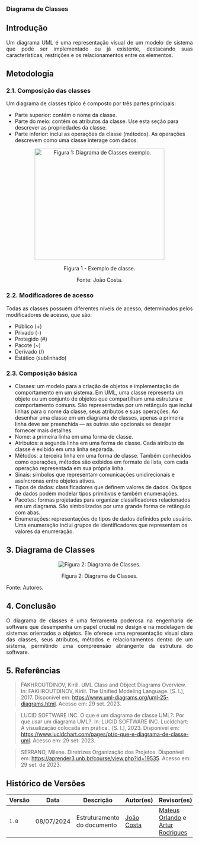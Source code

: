 ### Diagrama de Classes

## Introdução

<p align="justify">
Um diagrama UML é uma representação visual de um modelo de sistema que pode ser implementado ou já existente, destacando suas características, restrições e os relacionamentos entre os elementos.
</p>


## Metodologia

<h3> 2.1. Composição das classes</h3> 
<p align="justify">
Um diagrama de classes típico é composto por três partes principais:
<ul>
<li> Parte superior: contém o nome da classe.</li>
<li> Parte do meio: contém os atributos da classe. Use esta seção para descrever as propriedades da classe.</li>
<li> Parte inferior: inclui as operações da classe (métodos). As operações descrevem como uma classe interage com dados.</li>
</ul>
</p>

<div align = "center"><img src="" alt="Figura 1: Diagrama de Classes exemplo." height="300" width="350">
<p>Figura 1 - Exemplo de classe. </p>
<p>Fonte: João Costa. </p>
</div>

<h3> 2.2. Modificadores de acesso</h3> 
<p align="justify">
Todas as classes possuem diferentes níveis de acesso, determinados pelos modificadores de acesso, que são:
<ul>
<li>Público (+)</li>
<li>Privado (-)</li>
<li>Protegido (#)</li>
<li>Pacote (~)</li>
<li>Derivado (/)</li>
<li>Estático (sublinhado)</li>
</ul>
</p>

<h3> 2.3. Composição básica</h3> 
<p align="justify">
<ul>
<li>Classes: um modelo para a criação de objetos e implementação de comportamento em um sistema. Em UML, uma classe representa um objeto ou um conjunto de objetos que compartilham uma estrutura e comportamento comuns. São representadas por um retângulo que inclui linhas para o nome da classe, seus atributos e suas operações. Ao desenhar uma classe em um diagrama de classes, apenas a primeira linha deve ser preenchida — as outras são opcionais se desejar fornecer mais detalhes.</li>

<li>Nome: a primeira linha em uma forma de classe.</li>

<li>Atributos: a segunda linha em uma forma de classe. Cada atributo da classe é exibido em uma linha separada.</li>

<li>Métodos: a terceira linha em uma forma de classe. Também conhecidos como operações, métodos são exibidos em formato de lista, com cada operação representada em sua própria linha.</li>

<li>Sinais: símbolos que representam comunicações unidirecionais e assíncronas entre objetos ativos.</li>

<li>Tipos de dados: classificadores que definem valores de dados. Os tipos de dados podem modelar tipos primitivos e também enumerações.</li>

<li>Pacotes: formas projetadas para organizar classificadores relacionados em um diagrama. São simbolizados por uma grande forma de retângulo com abas.</li>

<li>Enumerações: representações de tipos de dados definidos pelo usuário. Uma enumeração inclui grupos de identificadores que representam os valores da enumeração.</li>
</ul>
</p>

## 3. Diagrama de Classes

<div align="center"><img src="https://raw.githubusercontent.com/UnBArqDsw2024-1/2024.1_G7_My_Market/DiagramaDePacotes/docs/Imagens/Diagramas/DiagramaClasse0.jpeg" alt="Figura 2: Diagrama de Classes.">
</div>
<p align='center'>Figura 2: Diagrama de Classes.</p>
<p>Fonte: Autores. </p>

## 4. Conclusão

<p align="justify">
O diagrama de classes é uma ferramenta poderosa na engenharia de software que desempenha um papel crucial no design e na modelagem de sistemas orientados a objetos. Ele oferece uma representação visual clara das classes, seus atributos, métodos e relacionamentos dentro de um sistema, permitindo uma compreensão abrangente da estrutura do software.
</p>

## 5. Referências

> FAKHROUTDINOV, Kirill. UML Class and Object Diagrams Overview. In: FAKHROUTDINOV, Kirill. The Unified Modeling Language. [S. l.], 2017. Disponível em: https://www.uml-diagrams.org/uml-25-diagrams.html. Acesso em: 29 set. 2023.

> LUCID SOFTWARE INC. O que é um diagrama de classe UML?: Por que usar um diagrama UML?. In: LUCID SOFTWARE INC. Lucidchart: A visualização colocada em prática.. [S. l.], 2023. Disponível em: https://www.lucidchart.com/pages/pt/o-que-e-diagrama-de-classe-uml. Acesso em: 29 set. 2023.

> SERRANO, Milene. Diretrizes Organização dos Projetos. Disponível em: <https://aprender3.unb.br/course/view.php?id=19535>. Acesso em: 29 set. de 2023.
## Histórico de Versões

| Versão |     Data    | Descrição   | Autor(es) | Revisor(es) |
| ------ | ----------- | ----------- | --------- | ----------- |
| `1.0`  | 08/07/2024 | Estruturamento do documento | [João Costa](https://github.com/jvcostta)  | [Mateus Orlando](https://github.com/MateusPy) e [Artur Rodrigues](https://github.com/ArturRSA19)|
